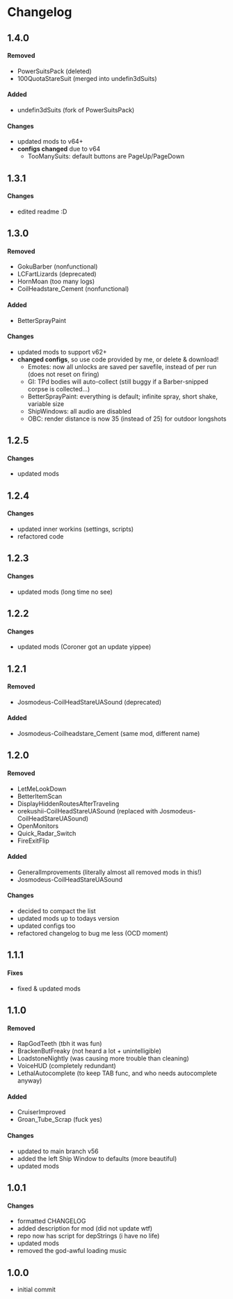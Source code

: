# Changelog

## 1.4.0

#### Removed

- PowerSuitsPack (deleted)
- 100QuotaStareSuit (merged into undefin3dSuits)

#### Added

- undefin3dSuits (fork of PowerSuitsPack)

#### Changes

- updated mods to v64+
- **configs changed** due to v64
  - TooManySuits: default buttons are PageUp/PageDown

## 1.3.1

#### Changes

- edited readme :D

## 1.3.0

#### Removed

- GokuBarber (nonfunctional)
- LCFartLizards (deprecated)
- HornMoan (too many logs)
- CoilHeadstare_Cement (nonfunctional)

#### Added

- BetterSprayPaint

#### Changes

- updated mods to support v62+
- **changed configs**, so use code provided by me, or delete & download!
  - Emotes: now all unlocks are saved per savefile, instead of per run (does not reset on firing)
  - GI: TPd bodies will auto-collect (still buggy if a Barber-snipped corpse is collected...)
  - BetterSprayPaint: everything is default; infinite spray, short shake, variable size
  - ShipWindows: all audio are disabled
  - OBC: render distance is now 35 (instead of 25) for outdoor longshots

## 1.2.5

#### Changes

- updated mods

## 1.2.4

#### Changes

- updated inner workins (settings, scripts)
- refactored code

## 1.2.3

#### Changes

- updated mods (long time no see)

## 1.2.2

#### Changes

- updated mods (Coroner got an update yippee)

## 1.2.1

#### Removed

- Josmodeus-CoilHeadStareUASound (deprecated)

#### Added

- Josmodeus-Coilheadstare_Cement (same mod, different name)

## 1.2.0

#### Removed

- LetMeLookDown
- BetterItemScan
- DisplayHiddenRoutesAfterTraveling
- orekushii-CoilHeadStareUASound (replaced with Josmodeus-CoilHeadStareUASound)
- OpenMonitors
- Quick_Radar_Switch
- FireExitFlip

#### Added

- GeneralImprovements (literally almost all removed mods in this!)
- Josmodeus-CoilHeadStareUASound

#### Changes

- decided to compact the list
- updated mods up to todays version
- updated configs too
- refactored changelog to bug me less (OCD moment)

## 1.1.1

#### Fixes

- fixed & updated mods

## 1.1.0

#### Removed

- RapGodTeeth (tbh it was fun)
- BrackenButFreaky (not heard a lot + unintelligible)
- LoadstoneNightly (was causing more trouble than cleaning)
- VoiceHUD (completely redundant)
- LethalAutocomplete (to keep TAB func, and who needs autocomplete anyway)

#### Added

- CruiserImproved
- Groan_Tube_Scrap (fuck yes)

#### Changes

- updated to main branch v56
- added the left Ship Window to defaults (more beautiful)
- updated mods

## 1.0.1

#### Changes

- formatted CHANGELOG
- added description for mod (did not update wtf)
- repo now has script for depStrings (i have no life)
- updated mods
- removed the god-awful loading music

## 1.0.0

- initial commit
